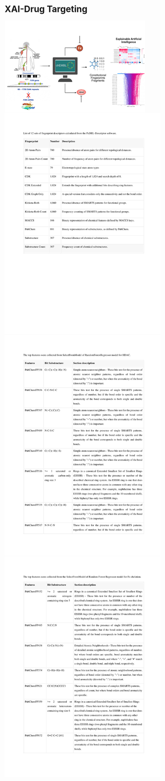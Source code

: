 # XAI-Drug Targeting
<img src="GA.png"/>
<img src="List of 12 sets of fingerprint descriptors calculated from the PaDEL-Descriptor software-1.png"/>
<img src="The top features were collected from SelectFromModel of RandomForestRegressor model for HDAC-1.png"/>
<img src="The top features were collected from the SelectFromModel of Random Forest Regressor model for Fe chelation-1.png"/>
